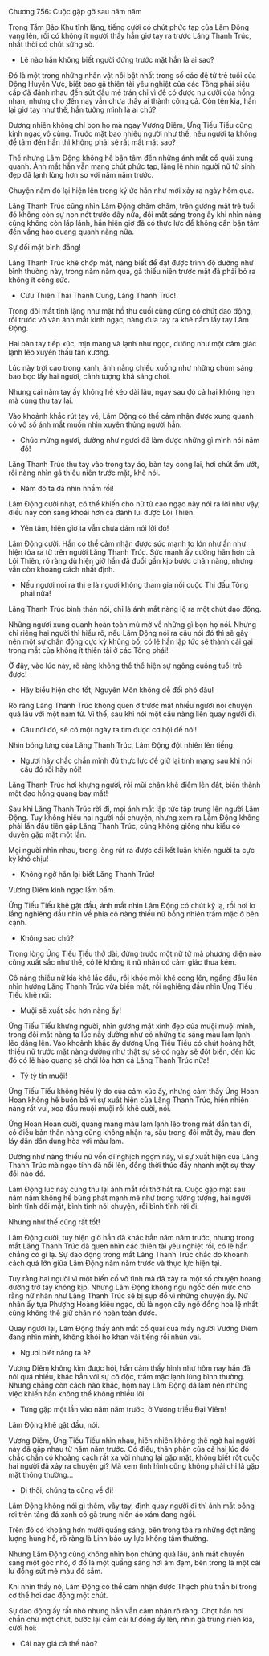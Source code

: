 




Chương 756: Cuộc gặp gỡ sau năm năm


Trong Tầm Bảo Khu tĩnh lặng, tiếng cười có chút phức tạp của Lâm Động vang lên, rồi có không ít người thấy hắn giơ tay ra trước Lăng Thanh Trúc, nhất thời có chút sững sờ.

- Lẽ nào hắn không biết người đứng trước mặt hắn là ai sao?

Đó là một trong những nhân vật nổi bật nhất trong số các đệ tử trẻ tuổi của Đông Huyền Vực, biết bao gã thiên tài yêu nghiệt của các Tông phái siêu cấp đã đánh nhau đến sứt đầu mẻ trán chỉ vì để có được nụ cười của hồng nhan, nhưng cho đến nay vẫn chưa thấy ai thành công cả. Còn tên kia, hắn lại giơ tay như thế, hắn tưởng mình là ai chứ?

Đương nhiên không chỉ bọn họ mà ngay Vương Diêm, Ứng Tiếu Tiếu cũng kinh ngạc vô cùng. Trước mặt bao nhiêu người như thế, nếu người ta không để tâm đến hắn thì không phải sẽ rất mất mặt sao?

Thế nhưng Lâm Động không hề bận tâm đến những ánh mắt cổ quái xung quanh. Ánh mắt hắn vẫn mang chút phức tạp, lặng lẽ nhìn người nữ tử sinh đẹp đã lạnh lùng hơn so với năm năm trước.

Chuyện năm đó lại hiện lên trong ký ức hắn như mới xảy ra ngày hôm qua.

Lăng Thanh Trúc cũng nhìn Lâm Động chăm chăm, trên gương mặt trẻ tuổi đó không còn sự non nớt trước đây nữa, đôi mắt sáng trong ấy khi nhìn nàng cũng không còn lấp lánh, hắn hiện giờ đã có thực lực để không cần bận tâm đến vầng hào quang quanh nàng nữa.

Sự đối mặt bình đẳng!

Lăng Thanh Trúc khẽ chớp mắt, nàng biết để đạt được trình độ dường như bình thường này, trong năm năm qua, gã thiếu niên trước mặt đã phải bỏ ra không ít công sức.

- Cửu Thiên Thái Thanh Cung, Lăng Thanh Trúc!

Trong đôi mắt tĩnh lặng như mặt hồ thu cuối cùng cũng có chút dao động, rồi trước vô vàn ánh mắt kinh ngạc, nàng đưa tay ra khẽ nắm lấy tay Lâm Động.

Hai bàn tay tiếp xúc, mịn màng và lạnh như ngọc, dường như một cảm giác lạnh lẽo xuyên thấu tận xương.

Lúc này trời cao trong xanh, ánh nắng chiếu xuống như những chùm sáng bao bọc lấy hai người, cảnh tượng khá sáng chói.

Nhưng cái nắm tay ấy không hề kéo dài lâu, ngay sau đó cả hai không hẹn mà cùng thu tay lại.

Vào khoảnh khắc rút tay về, Lâm Động có thể cảm nhận được xung quanh có vô số ánh mắt muốn nhìn xuyên thủng người hắn.

- Chúc mừng ngươi, dường như ngươi đã làm được những gì mình nói năm đó!

Lăng Thanh Trúc thu tay vào trong tay áo, bàn tay cong lại, hơi chút ẩm ướt, rồi nàng nhìn gã thiếu niên trước mặt, khẽ nói.

- Năm đó ta đã nhìn nhầm rồi!

Lâm Động cười nhạt, có thể khiến cho nữ tử cao ngạo này nói ra lời như vậy, điều này còn sảng khoái hơn cả đánh lui được Lôi Thiên.

- Yên tâm, hiện giờ ta vẫn chưa dám nói lời đó!

Lâm Động cười. Hắn có thể cảm nhận được sức mạnh to lớn như ẩn như hiện tỏa ra từ trên người Lăng Thanh Trúc. Sức mạnh ấy cường hãn hơn cả Lôi Thiên, rõ ràng dù hiện giờ hắn đã đuổi gần kịp bước chân nàng, nhưng vẫn còn khoảng cách nhất định.

- Nếu ngươi nói ra thì e là nguơi không tham gia nổi cuộc Thi đấu Tông phái nữa!

Lăng Thanh Trúc bình thản nói, chỉ là ánh mắt nàng lộ ra một chút dao động.

Những người xung quanh hoàn toàn mù mờ về những gì bọn họ nói. Nhưng chỉ riêng hai người thì hiểu rõ, nếu Lâm Động nói ra câu nói đó thì sẽ gây nên một sự chấn động cực kỳ khủng bố, có lẽ hắn lập tức sẽ thành cái gai trong mắt của không ít thiên tài ở các Tông phái!

Ở đây, vào lúc này, rõ ràng không thể thể hiện sự ngông cuồng tuổi trẻ được!

- Hãy biểu hiện cho tốt, Nguyên Môn không dễ đối phó đâu!

Rõ ràng Lăng Thanh Trúc không quen ở trước mặt nhiều người nói chuyện quá lâu với một nam tử. Vì thế, sau khi nói một câu nàng liền quay người đi.

- Câu nói đó, sẽ có một ngày ta tìm được cơ hội để nói!

Nhìn bóng lưng của Lăng Thanh Trúc, Lâm Động đột nhiên lên tiếng.

- Ngươi hãy chắc chắn mình đủ thực lực để giữ lại tính mạng sau khi nói câu đó rồi hãy nói!

Lăng Thanh Trúc hơi khựng người, rồi mũi chân khẽ điểm lên đất, biến thành một đạo hồng quang bay mất!

Sau khi Lăng Thanh Trúc rời đi, mọi ánh mắt lập tức tập trung lên người Lâm Động. Tuy không hiểu hai người nói chuyện, nhưng xem ra Lâm Động không phải lần đầu tiên gặp Lăng Thanh Trúc, cũng không giống như kiểu có duyên gặp mặt một lần.

Mọi người nhìn nhau, trong lòng rút ra được cái kết luận khiến người ta cực kỳ khó chịu!

- Không ngờ hắn lại biết Lăng Thanh Trúc!

Vương Diêm kinh ngạc lẩm bẩm.

Ứng Tiếu Tiếu khẽ gật đầu, ánh mắt nhìn Lâm Động có chút kỳ lạ, rồi hơi lo lắng nghiêng đầu nhìn về phía cô nàng thiếu nữ bỗng nhiên trầm mặc ở bên cạnh.

- Không sao chứ?

Trong lòng Ứng Tiếu Tiếu thở dài, đứng trước một nữ tử mà phương diện nào cũng xuất sắc như thế, có lẽ không ít nữ nhân có cảm giác thua kém.

Cô nàng thiếu nữ kia khẽ lắc đầu, rồi khóe môi khẽ cong lên, ngẩng đầu lên nhìn hướng Lăng Thanh Trúc vừa biến mất, rồi nghiêng đầu nhìn Ứng Tiếu Tiếu khẽ nói:

- Muội sẽ xuất sắc hơn nàng ấy!

Ứng Tiếu Tiếu khựng người, nhìn gương mặt xinh đẹp của muội muội mình, trong đôi mắt nàng ta lúc này dường như có những tia sáng màu lam lạnh lẽo dâng lên. Vào khoảnh khắc ấy dường Ứng Tiếu Tiếu có chút hoảng hốt, thiếu nữ trước mặt nàng dường như thật sự sẽ có ngày sẽ đột biến, đến lúc đó có lẽ hào quang sẽ chói lòa hơn cả Lăng Thanh Trúc nữa!

- Tỷ tỷ tin muội!

Ứng Tiếu Tiếu không hiểu lý do của cảm xúc ấy, nhưng cảm thấy Ứng Hoan Hoan không hề buồn bã vì sự xuất hiện của Lăng Thanh Trúc, hiển nhiên nàng rất vui, xoa đầu muội muội rồi khẽ cười, nói.

Ứng Hoan Hoan cười, quang mang màu lam lạnh lẽo trong mắt dần tan đi, có điều bản thân nàng cũng không nhận ra, sâu trong đôi mắt ấy, màu đen láy dần dần dung hòa với màu lam.

Dường như nàng thiếu nữ vốn dĩ nghịch ngợm này, vì sự xuất hiện của Lăng Thanh Trúc mà ngạo tính đã nổi lên, đồng thời thúc đẩy nhanh một sự thay đổi nào đó.

Lâm Động lúc này cũng thu lại ánh mắt rồi thở hắt ra. Cuộc gặp mặt sau năm năm không hề bùng phát mạnh mẽ như trong tưởng tượng, hai người bình tĩnh đối mặt, bình tĩnh nói chuyện, rồi bình tĩnh rời đi.

Nhưng như thế cũng rất tốt!

Lâm Động cười, tuy hiện giờ hắn đã khác hẳn năm năm trước, nhưng trong mắt Lăng Thanh Trúc đã quen nhìn các thiên tài yêu nghiệt rồi, có lẽ hắn chẳng có gì lạ. Sự dao động trong mắt Lăng Thanh Trúc chắc do khoảnh cách quá lớn giữa Lâm Động năm năm trước và thực lực hiện tại.

Tuy rằng hai người vì một biến cố vô tình mà đã xảy ra một số chuyện hoang đường trở tay không kịp. Nhưng Lâm Động không ngu ngốc đến mức cho rằng nữ nhân như Lăng Thanh Trúc sẽ bị sụp đổ vì những chuyện ấy. Nữ nhân ấy tựa Phượng Hoàng kiêu ngạo, dù là ngọn cây ngô đồng hoa lệ nhất cũng không thể giữ chân nó hoàn toàn được.

Quay người lại, Lâm Động thấy ánh mắt cổ quái của mấy người Vương Diêm đang nhìn mình, không khỏi ho khan vài tiếng rồi nhún vai.

- Ngươi biết nàng ta à?

Vương Diêm không kìm được hỏi, hắn cảm thấy hình như hôm nay hắn đã nói quá nhiều, khác hẳn với sự cô độc, trầm mặc lạnh lùng bình thường. Nhưng chẳng còn cách nào khác, hôm nay Lâm Động đã làm nên những việc khiến hắn không thể không nhiều lời.

- Từng gặp một lần vào năm năm trước, ở Vương triều Đại Viêm!

Lâm Động khẽ gật đầu, nói.

Vương Diêm, Ứng Tiếu Tiếu nhìn nhau, hiển nhiên không thể ngờ hai người này đã gặp nhau từ năm năm trước. Có điều, thân phận của cả hai lúc đó chắc chắn có khoảng cách rất xa vời nhưng lại gặp mặt, không biết rốt cuộc hai người đã xảy ra chuyện gì? Mà xem tình hình cũng không phải chỉ là gặp mặt thông thường…

- Đi thôi, chúng ta cũng về đi!

Lâm Động không nói gì thêm, vẫy tay, định quay người đi thì ánh mắt bỗng rơi trên tảng đá xanh có gã trung niên áo xám đang ngồi.

Trên đó có khoảng hơn mười quầng sáng, bên trong tỏa ra những đợt năng lượng hùng hồ, rõ ràng là Linh bảo uy lực không tầm thường.

Nhưng Lâm Động cũng không nhìn bọn chúng quá lâu, ánh mắt chuyển sang một góc nhỏ, ở đố là một quầng sáng hơi ảm đạm, bên trong là một cái lư đồng sứt mẻ màu đỏ sẫm.

Khi nhìn thấy nó, Lâm Động có thể cảm nhận được Thạch phù thần bí trong cơ thể hơi dao động một chút.

Sự dao động ấy rất nhỏ nhưng hắn vẫn cảm nhận rõ ràng. Chợt hắn hơi chần chừ một chút, bước lại cầm cái lư đồng ấy lên, nhìn gã trung niên kia, cười hỏi:

- Cái này giá cả thế nào?




